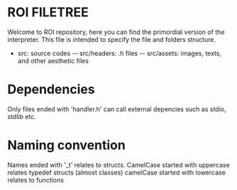 # ROI FILETREE
Welcome to ROI repository, here you can find the primordial version of the
interpreter. This file is intended to specify the file and folders structure.

- src: source codes
-- src/headers: .h files
-- src/assets: images, texts, and other aesthetic files  


# Dependencies
Only files ended with 'handler.h' can call external depencies such as stdio,
stdlib etc.


# Naming convention
Names ended with '_t' relates to structs.
CamelCase started with uppercase relates typedef structs (almost classes)
camelCase started with lowercase relates to functions
  
